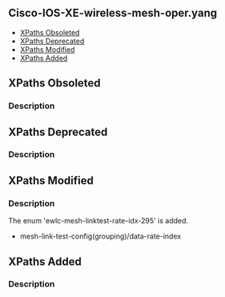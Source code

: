 ## Cisco-IOS-XE-wireless-mesh-oper.yang


- [XPaths Obsoleted](#xpaths-obsoleted)
- [XPaths Deprecated](#xpaths-deprecated)
- [XPaths Modified](#xpaths-modified)
- [XPaths Added](#xpaths-added)

## XPaths Obsoleted

### Description

## XPaths Deprecated

### Description

## XPaths Modified

### Description

The enum 'ewlc-mesh-linktest-rate-idx-295' is added.

- mesh-link-test-config(grouping)/data-rate-index

## XPaths Added

### Description

